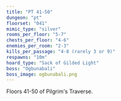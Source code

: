 ```yaml
---
title: "PT 41-50"
dungeon: "pt"
floorset: "041"
mimic_type: "silver"
rooms_per_floor: "5-7"
chests_per_floor: "4-6"
enemies_per_room: "2-3"
kills_per_passage: "4-8 (rarely 3 or 9)"
respawns: "10m"
hoard_type: "Sack of Gilded Light"
boss: "Ogbunabali"
boss_image: ogbunabali.png
---
```


Floors 41-50 of Pilgrim's Traverse.
